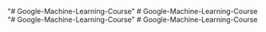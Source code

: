 "# Google-Machine-Learning-Course" 
#   G o o g l e - M a c h i n e - L e a r n i n g - C o u r s e  
 "# Google-Machine-Learning-Course" 
#   G o o g l e - M a c h i n e - L e a r n i n g - C o u r s e  
 